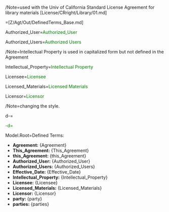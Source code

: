 /Note=used with the Univ of California Standard License Agreement for library materials [License/CRright/Library/01.md]

=[Z/Agt/Out/DefinedTerms_Base.md]

Authorized_User=<font color="green">Authorized_User</font>

Authorized_Users=<font color="green">Authorized Users</font>

/Note=Intellectual Property is used in capitalized form but not defined in the Agreement

Intellectual_Property=<font color="green">Intellectual Property</font>

Licensee=<font color="green">Licensee</font>

Licensed_Materials=<font color="green">Licensed Materials</font>

Licensor=<font color="green">Licensor</font>

/Note=changing the style.

d-=<font color="green">

-d=</font>

Model.Root=Defined Terms: <ul><li><b>Agreement:</b> {Agreement}<li><b>This_Agreement:</b> {This_Agreement}<li><b>this_Agreement:</b> {this_Agreement}<li><b>Authorized_User:</b> {Authorized_User}<li><b>Authorized_Users:</b> {Authorized_Users}<li><b>Effective_Date:</b> {Effective_Date}<li><b>Intellectual_Property:</b> {Intellectual_Property}<li><b>Licensee:</b> {Licensee}<li><b>Licensed_Materials:</b> {Licensed_Materials}<li><b>Licensor:</b> {Licensor}<li><b>party:</b> {party}<li><b>parties:</b> {parties}</ul>
